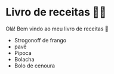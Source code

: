 # Livro de receitas :man_cook:

Olá! Bem vindo ao meu livro de receitas :wave:

- Strogonoff de frango
- pavê
- Pipoca
- Bolacha
- Bolo de cenoura
